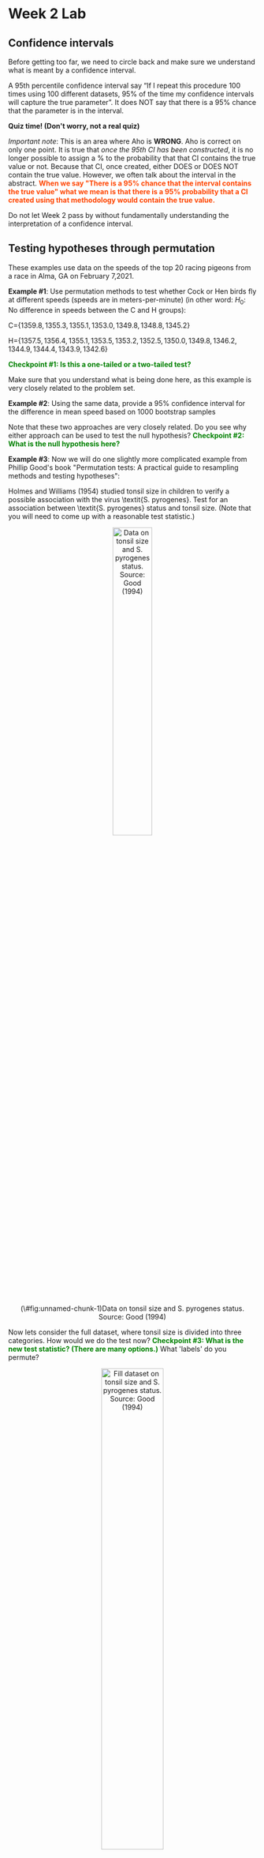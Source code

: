 Week 2 Lab
=============

Confidence intervals
-----------------------

Before getting too far, we need to circle back and make sure we understand what is meant by a confidence interval. 

A 95th percentile confidence interval say “If I repeat this procedure 100 times using 100 different datasets, 95% of the time my confidence intervals will capture the true parameter”. It does NOT say that there is a 95% chance that the parameter is in the interval.

**Quiz time! (Don't worry, not a real quiz)**

*Important note*: This is an area where Aho is **WRONG**. Aho is correct on only one point. It is true that *once the 95th CI has been constructed*, it is no longer possible to assign a $\%$ to the probability that that CI contains the true value or not. Because that CI, once created, either DOES or DOES NOT contain the true value. However, we often talk about the interval in the abstract. **<span style="color: orangered;">When we say "There is a 95$\%$ chance that the interval contains the true value" what we mean is that there is a 95$\%$ probability that a CI created using that methodology would contain the true value.</span>**

Do not let Week 2 pass by without fundamentally understanding the interpretation of a confidence interval. 

Testing hypotheses through permutation
------------------------------------

These examples use data on the speeds of the top 20 racing pigeons from a race in Alma, GA on February 7,2021. 

**Example #1**: Use permutation methods to test whether Cock or Hen birds fly at different speeds (speeds are in meters-per-minute) (in other word: $H_{0}$: No difference in speeds between the C and H groups):

C=$\{1359.8,1355.3,1355.1,1353.0,1349.8,1348.8,1345.2\}$

H=$\{1357.5,1356.4,1355.1,1353.5,1353.2,1352.5,1350.0,1349.8,1346.2,1344.9,1344.4,1343.9,1342.6\}$

**<span style="color: green;">Checkpoint #1: Is this a one-tailed or a two-tailed test?</span>**

Make sure that you understand what is being done here, as this example is very closely related to the problem set.


**Example #2**: Using the same data, provide a 95% confidence interval for the difference in mean speed based on 1000 bootstrap samples

Note that these two approaches are very closely related. Do you see why either approach can be used to test the null hypothesis? **<span style="color: green;">Checkpoint #2: What is the null hypothesis here?</span>**

**Example #3**: Now we will do one slightly more complicated example from Phillip Good's book "Permutation tests: A practical guide to resampling methods and testing hypotheses":

Holmes and Williams (1954) studied tonsil size in children to verify a possible association with the virus \textit{S. pyrogenes}. Test for an association between \textit{S. pyrogenes} status and tonsil size. (Note that you will need to come up with a reasonable test statistic.)

<div class="figure" style="text-align: center">
<img src="Table2categories.png" alt="Data on tonsil size and S. pyrogenes status. Source: Good (1994)" width="40%" />
<p class="caption">(\#fig:unnamed-chunk-1)Data on tonsil size and S. pyrogenes status. Source: Good (1994)</p>
</div>

Now lets consider the full dataset, where tonsil size is divided into three categories. How would we do the test now? **<span style="color: green;">Checkpoint #3: What is the new test statistic? (There are many options.)</span>** What 'labels' do you permute?

<div class="figure" style="text-align: center">
<img src="Table3categories.png" alt="Fill dataset on tonsil size and S. pyrogenes status. Source: Good (1994)" width="50%" />
<p class="caption">(\#fig:unnamed-chunk-2)Fill dataset on tonsil size and S. pyrogenes status. Source: Good (1994)</p>
</div>

Basics of bootstrap and jackknife
------------------------------------

To get started with bootstrap and jackknife techniques, we start by working through a very simple example. First we simulate some data


```r
x<-seq(0,9,by=1)
```

This will constutute our "data". Let's print the result of sampling with replacement to get a sense for it...


```r
table(sample(x,size=length(x),replace=T))
```

```
## 
## 0 1 2 3 5 6 9 
## 1 1 1 1 1 1 4
```

Now we will write a little script to take bootstrap samples and calculate the means of each of these bootstrap samples


```r
xmeans<-vector(length=1000)
for (i in 1:1000)
  {
  xmeans[i]<-mean(sample(x,replace=T))
  }
```

The actual number of bootstrapped samples is arbitrary *at this point* but there are ways of characterizing the precision of the bootstrap (jackknife-after-bootstrap) which might inform the number of bootstrap samples needed. *In practice*, people tend to pick some arbitrary but large number of bootstrap samples because computers are so fast that it is often easy to draw far more samples than are actually needed. When calculation of the statistic is slow (as might be the case if you are using the samples to construct a phylogeny, for example), then you would need to be more concerned with the number of bootstrap samples. 

First, lets just look at a histogram of the bootstrapped means and plot the actual sample mean on the histogram for comparison



```r
hist(xmeans,breaks=30,col="pink")
abline(v=mean(x),lwd=2)
```

<img src="Week-2-lab_files/figure-html/unnamed-chunk-6-1.png" width="672" />

Calculating bias and standard error
-----------------------------------

From these we can calculate the bias and standard deviation for the mean (which is the "statistic"):

$$
\widehat{Bias_{boot}} = \left(\frac{1}{k}\sum^{k}_{i=1}\theta^{*}_{i}\right)-\hat{\theta}
$$


```r
bias.boot<-mean(xmeans)-mean(x)
bias.boot
```

```
## [1] -0.0241
```

```r
hist(xmeans,breaks=30,col="pink")
abline(v=mean(x),lwd=5,col="black")
abline(v=mean(xmeans),lwd=2,col="yellow")
```

<img src="Week-2-lab_files/figure-html/unnamed-chunk-7-1.png" width="672" />

$$
\widehat{s.e._{boot}} = \sqrt{\frac{1}{k-1}\sum^{k}_{i=1}(\theta^{*}_{i}-\bar{\theta^{*}})^{2}}
$$


```r
se.boot<-sd(xmeans)
```

We can find the confidence intervals in two ways:

Method #1: Assume the bootstrap statistics are normally distributed


```r
LL.boot<-mean(xmeans)-1.96*se.boot #where did 1.96 come from?
UL.boot<-mean(xmeans)+1.96*se.boot
LL.boot
```

```
## [1] 2.673985
```

```r
UL.boot
```

```
## [1] 6.277815
```

Method #2: Simply take the quantiles of the bootstrap statistics


```r
quantile(xmeans,c(0.025,0.975))
```

```
##  2.5% 97.5% 
##   2.7   6.3
```

Let's compare this to what we would have gotten if we had used normal distribution theory. First we have to calculate the standard error:


```r
se.normal<-sqrt(var(x)/length(x))
LL.normal<-mean(x)-qt(0.975,length(x)-1)*se.normal
UL.normal<-mean(x)+qt(0.975,length(x)-1)*se.normal
LL.normal
```

```
## [1] 2.334149
```

```r
UL.normal
```

```
## [1] 6.665851
```

In this case, the confidence intervals we got from the normal distribution theory are too wide.

**<span style="color: green;">Checkpoint #4: Does it make sense why the normal distribution theory intervals are too wide?</span>** Because the original were were uniformly distributed, the data has higher variance than would be expected and therefore the standard error is higher than would be expected.

There are two packages that provide functions for bootstrapping, 'boot' and 'boostrap'. We will start by using the 'bootstrap' package, which was originally designed for Efron and Tibshirani's monograph on the bootstrap. 

To test the main functionality of the 'bootstrap' package, we will use the data we already have. The 'bootstrap' function requires the input of a user-defined function to calculate the statistic of interest. Here I will write a function that calculates the mean of the input values.


```r
library(bootstrap)
theta<-function(x)
  {
    mean(x)
  }
results<-bootstrap(x=x,nboot=1000,theta=theta)
results
```

```
## $thetastar
##    [1] 3.0 4.8 3.2 3.1 4.7 4.7 3.1 4.5 4.0 4.1 6.2 4.7 3.2 3.9 4.2 6.7 3.3 4.6
##   [19] 5.0 5.5 6.0 4.7 5.3 4.3 5.3 4.5 3.5 4.8 2.8 4.5 3.4 3.2 5.2 4.1 5.9 3.7
##   [37] 5.3 6.2 4.4 4.4 5.4 5.2 3.7 5.4 3.9 4.4 5.3 4.8 5.0 4.4 3.0 5.4 4.0 5.2
##   [55] 5.3 5.4 3.5 5.3 4.6 3.7 4.2 3.1 5.0 4.3 4.5 5.0 5.3 4.1 3.9 2.0 5.0 5.4
##   [73] 5.1 3.4 5.1 3.3 4.0 3.6 3.3 4.6 5.6 6.0 5.9 4.9 5.8 4.1 3.2 3.9 3.5 4.7
##   [91] 5.8 5.2 4.5 6.1 4.5 4.5 6.9 3.8 5.8 5.1 3.5 4.2 6.0 4.8 5.2 3.7 5.2 3.3
##  [109] 4.7 6.9 4.9 5.0 5.7 5.2 4.4 4.0 5.1 6.1 4.1 4.6 2.5 6.2 4.7 4.2 4.2 5.0
##  [127] 4.1 3.4 4.3 5.4 3.4 4.4 4.4 6.3 5.7 3.9 5.2 5.4 4.2 4.7 5.1 5.0 3.8 3.7
##  [145] 3.6 4.3 3.6 5.1 5.8 4.8 4.2 4.8 3.9 3.6 4.3 4.5 6.3 4.1 4.7 3.7 4.6 5.1
##  [163] 4.6 5.2 4.3 5.0 3.7 3.8 5.4 4.1 4.5 2.5 7.4 3.4 5.2 5.2 3.3 4.9 5.1 2.6
##  [181] 5.0 4.8 4.5 3.8 3.5 4.5 3.6 3.9 4.4 4.4 4.4 4.7 4.8 4.7 1.9 2.6 3.7 4.0
##  [199] 6.1 3.9 4.5 4.3 4.8 5.8 4.8 5.4 4.3 4.7 5.6 5.3 4.2 5.0 4.5 2.9 3.4 4.9
##  [217] 3.8 5.7 3.9 6.0 5.8 6.6 5.2 4.6 3.9 3.9 3.5 5.2 5.2 5.3 4.4 2.7 4.3 6.0
##  [235] 5.6 5.0 5.1 5.6 5.2 6.2 6.1 3.4 3.9 4.5 6.0 5.2 4.2 4.9 3.9 3.7 4.4 3.5
##  [253] 3.6 5.5 3.9 3.3 4.3 5.6 4.5 4.1 4.0 5.2 3.6 4.4 3.8 4.2 5.6 4.0 4.3 5.3
##  [271] 5.2 5.2 5.8 4.2 3.9 4.3 4.6 5.0 3.1 3.7 5.7 4.0 4.0 3.8 3.3 4.6 4.7 5.5
##  [289] 3.3 5.2 4.5 5.0 4.5 3.3 6.5 4.9 4.5 4.9 3.9 5.7 4.0 3.8 3.7 4.0 4.5 5.4
##  [307] 5.2 4.9 3.9 5.8 3.2 3.7 4.8 5.9 4.1 4.4 3.0 4.4 6.5 5.7 5.4 4.7 3.8 3.9
##  [325] 4.3 5.2 5.3 5.0 3.7 5.2 6.0 5.5 3.2 4.6 3.3 4.8 5.5 4.5 3.9 4.3 3.3 2.5
##  [343] 5.0 3.2 5.2 2.9 5.8 3.4 4.5 5.9 3.7 4.3 3.8 5.3 4.7 4.8 3.9 4.2 4.3 5.3
##  [361] 5.7 5.5 5.3 5.4 3.4 3.4 4.9 5.1 4.9 3.5 5.6 4.4 4.4 3.7 4.0 7.0 5.4 3.1
##  [379] 4.5 5.7 5.0 5.0 4.0 4.0 5.6 5.1 4.8 4.6 4.0 4.2 4.5 4.8 5.8 5.6 4.1 4.5
##  [397] 6.5 3.9 4.8 3.2 4.6 3.4 4.9 5.1 5.8 3.9 5.2 3.8 6.7 3.0 4.5 2.7 5.3 6.0
##  [415] 3.3 3.8 5.0 4.6 4.3 5.1 5.5 3.4 3.7 4.5 5.3 4.3 5.1 2.8 5.6 4.6 4.3 5.4
##  [433] 3.3 4.5 2.8 6.4 3.4 3.9 4.1 4.9 4.5 3.8 5.1 4.2 5.5 3.2 6.0 4.5 7.0 5.6
##  [451] 3.8 3.1 3.7 4.5 4.9 5.6 3.1 4.2 3.3 4.4 5.4 5.6 3.7 4.5 5.7 3.2 3.2 4.0
##  [469] 4.6 4.7 2.9 5.4 3.5 3.8 5.4 3.8 6.1 4.1 5.4 3.9 6.0 4.4 2.7 3.9 4.3 2.9
##  [487] 5.3 5.6 4.1 4.4 5.6 6.0 5.0 5.6 5.8 4.6 5.4 5.8 4.9 3.2 4.2 3.3 4.1 5.8
##  [505] 3.9 4.9 3.2 5.1 5.9 4.6 2.8 5.8 5.6 5.0 4.4 5.6 4.0 7.0 4.3 4.7 3.9 5.4
##  [523] 3.8 5.4 4.1 5.4 5.3 4.1 4.9 3.2 4.7 6.9 4.1 5.2 5.8 5.0 4.7 4.1 3.8 4.4
##  [541] 6.4 4.2 4.6 2.0 4.0 3.8 5.9 5.2 4.4 3.7 4.5 4.3 4.3 5.3 4.7 5.8 4.5 3.9
##  [559] 5.9 4.4 5.2 4.7 2.5 4.5 4.1 2.1 4.7 3.7 3.3 5.4 4.4 6.7 5.7 4.1 3.6 6.1
##  [577] 4.3 5.4 3.9 3.9 3.5 3.8 5.2 3.2 6.1 5.3 5.0 7.1 3.5 4.1 5.2 5.3 3.8 5.6
##  [595] 4.0 5.4 4.5 3.8 4.9 6.7 4.4 6.3 6.5 4.0 6.1 3.2 2.5 5.0 3.8 4.4 4.9 3.7
##  [613] 4.7 4.2 3.8 3.7 3.9 3.7 3.9 4.1 2.7 4.4 2.9 4.2 3.8 4.5 4.3 2.7 5.8 4.1
##  [631] 3.3 4.2 2.5 3.6 4.4 5.8 4.3 3.5 5.1 4.3 5.6 4.2 5.7 3.9 4.3 4.5 5.2 3.1
##  [649] 3.0 3.9 5.6 3.5 5.3 5.1 3.9 4.5 6.2 4.7 4.4 4.6 4.0 3.1 5.4 3.7 4.6 3.5
##  [667] 3.6 4.8 3.3 6.0 4.0 4.0 3.9 4.3 5.1 4.8 4.8 3.3 2.7 5.7 3.8 4.0 3.8 4.1
##  [685] 5.7 3.6 5.5 3.3 3.5 3.6 5.0 4.1 4.9 2.9 5.1 2.9 5.7 5.2 5.1 5.1 3.5 4.4
##  [703] 5.8 5.4 5.2 5.7 5.1 4.7 5.1 5.1 5.0 5.4 5.7 3.5 4.1 4.1 6.1 3.7 6.2 5.4
##  [721] 4.7 4.1 4.1 6.0 6.0 5.3 4.3 4.3 2.4 4.3 4.2 5.0 5.0 5.3 2.7 3.8 4.7 4.4
##  [739] 5.0 3.7 4.1 4.7 5.0 4.0 3.9 3.9 4.7 4.0 2.9 3.9 4.8 3.5 2.9 3.1 4.1 6.2
##  [757] 4.0 5.6 4.6 3.9 4.3 3.9 5.1 4.0 3.0 4.7 4.8 4.4 3.9 5.3 5.1 4.6 4.0 4.0
##  [775] 5.2 3.6 4.2 4.8 4.7 4.8 6.0 4.5 3.1 4.2 4.4 4.9 5.4 3.6 5.2 3.3 5.7 5.7
##  [793] 4.8 5.7 4.9 4.4 5.2 4.9 4.3 3.6 5.6 6.0 4.9 3.9 3.3 4.1 4.4 4.4 4.6 3.1
##  [811] 4.7 4.0 4.8 5.3 6.4 4.8 4.4 4.9 3.9 4.0 3.8 5.4 5.8 3.7 3.2 3.7 4.9 4.4
##  [829] 5.1 4.8 4.3 3.6 2.9 5.5 4.3 2.9 3.9 4.7 3.8 3.4 4.6 5.3 5.2 4.3 4.6 6.0
##  [847] 4.6 3.1 5.0 3.8 3.9 4.4 3.9 4.2 5.1 4.9 5.2 5.1 5.1 4.3 5.3 3.2 3.6 3.7
##  [865] 3.9 4.4 3.8 3.6 4.7 5.0 5.3 5.1 5.7 4.3 5.4 5.2 3.9 5.3 3.7 4.3 4.7 4.0
##  [883] 4.3 4.4 5.9 3.8 3.3 4.0 3.5 3.9 3.5 3.3 4.8 4.8 5.1 4.1 4.7 3.6 5.8 4.3
##  [901] 4.7 4.4 4.8 4.9 3.0 4.7 4.6 4.1 4.1 5.5 6.0 5.0 5.4 3.4 5.9 5.1 3.7 3.8
##  [919] 3.2 4.3 3.7 4.5 4.2 4.4 3.0 4.8 3.6 5.8 3.6 3.9 4.7 4.2 4.8 6.9 4.2 4.8
##  [937] 4.6 4.6 5.1 5.1 5.4 5.8 5.5 4.0 2.2 5.3 5.1 4.5 4.2 3.8 3.8 6.2 5.4 4.5
##  [955] 5.2 4.7 3.4 4.4 3.8 4.8 3.9 4.3 3.1 2.6 3.6 3.6 4.4 3.3 4.6 5.5 4.8 4.7
##  [973] 5.0 4.8 3.3 4.5 4.7 5.4 2.7 3.6 3.2 4.7 4.5 5.1 3.7 3.3 3.5 6.2 4.1 4.1
##  [991] 5.2 4.5 3.8 4.5 3.0 3.3 5.7 4.6 3.1 2.0
## 
## $func.thetastar
## NULL
## 
## $jack.boot.val
## NULL
## 
## $jack.boot.se
## NULL
## 
## $call
## bootstrap(x = x, nboot = 1000, theta = theta)
```

```r
quantile(results$thetastar,c(0.025,0.975))
```

```
##  2.5% 97.5% 
##   2.8   6.2
```

Notice that we get exactly what we got last time. This illustrates an important point, which is that the bootstrap functions are often no easier to use than something you could write yourself.

You can also define a function of the bootstrapped statistics (we have been calling this theta) to pull out immediately any summary statistics you are interested in from the bootstrapped thetas.

Here I will write a function that calculates the bias of my estimate of the mean (which is 4.5 [i.e. the mean of the number 0,1,2,3,4,5,6,7,8,9])


```r
bias<-function(x)
  {
  mean(x)-4.5
  }
results<-bootstrap(x=x,nboot=1000,theta=theta,func=bias)
results
```

```
## $thetastar
##    [1] 3.8 5.2 4.3 5.1 4.8 5.2 4.2 4.9 5.1 4.3 5.4 3.3 4.3 4.3 3.1 4.2 5.6 2.5
##   [19] 5.4 5.2 3.9 4.0 4.7 4.2 4.6 5.0 2.7 3.2 4.9 3.3 4.1 4.9 5.1 3.9 5.9 3.8
##   [37] 2.9 4.7 4.6 2.9 5.3 3.8 3.7 3.0 3.0 5.4 5.3 3.0 4.4 4.6 5.2 4.6 3.6 3.8
##   [55] 4.7 6.7 4.3 5.7 4.9 5.0 2.6 4.1 4.7 4.4 5.6 4.0 4.6 5.1 4.4 4.9 5.1 4.5
##   [73] 3.4 5.2 4.3 4.6 5.1 3.9 4.4 4.2 3.2 3.2 3.0 5.2 5.8 3.4 5.6 3.3 5.0 4.5
##   [91] 4.1 4.8 2.8 5.2 5.8 3.1 5.3 4.3 6.5 4.8 6.6 4.8 3.6 3.4 5.0 4.5 4.6 6.4
##  [109] 4.9 5.4 4.8 2.6 4.3 4.6 4.3 3.2 4.7 4.3 4.7 5.2 4.5 5.8 5.3 3.2 3.4 5.0
##  [127] 4.8 5.6 3.7 4.7 5.0 3.8 4.2 2.0 3.8 2.5 5.9 5.8 3.3 3.5 4.8 2.7 3.8 6.2
##  [145] 5.2 4.4 6.0 4.1 5.3 5.7 5.0 5.4 4.9 4.5 5.0 3.4 5.0 4.6 5.1 4.3 5.0 3.1
##  [163] 3.4 4.0 4.6 5.5 5.1 6.0 4.8 4.5 5.4 3.9 5.7 3.0 4.9 3.9 4.9 4.5 4.3 5.6
##  [181] 4.9 3.8 5.3 4.0 4.6 6.1 5.9 3.2 5.1 5.0 4.4 4.3 3.9 5.9 5.6 4.2 5.3 4.4
##  [199] 5.6 4.8 4.1 4.6 3.8 3.4 3.9 3.8 3.4 5.5 4.1 4.9 3.2 5.1 4.2 3.8 2.7 4.8
##  [217] 3.9 4.6 4.3 2.7 4.2 4.3 5.0 4.9 4.7 5.8 5.7 4.7 4.2 3.4 5.8 2.8 4.3 5.5
##  [235] 4.3 3.6 4.2 4.4 4.6 4.7 2.4 5.6 4.7 4.6 5.8 5.5 4.5 5.3 4.4 4.0 4.5 4.6
##  [253] 4.9 5.8 3.0 4.4 3.5 3.2 5.2 5.5 5.1 5.0 4.9 4.2 4.3 4.0 5.2 4.1 5.0 3.8
##  [271] 5.5 3.5 2.9 4.2 5.9 4.7 5.5 5.2 3.9 4.5 5.2 4.1 5.9 3.8 4.0 5.3 3.3 3.7
##  [289] 3.9 5.4 4.7 5.1 6.6 5.7 3.4 5.1 4.7 3.3 4.8 6.0 3.9 4.6 4.6 4.5 4.0 3.5
##  [307] 4.4 4.3 5.1 4.9 3.8 4.5 4.7 5.8 4.6 2.8 3.9 4.6 4.0 3.9 6.0 4.1 4.2 3.1
##  [325] 4.5 5.5 5.2 4.5 5.3 3.7 5.2 3.7 5.0 3.7 5.0 5.1 2.6 4.6 3.7 6.4 3.5 4.3
##  [343] 3.7 5.1 6.2 5.7 3.5 2.4 3.7 3.9 3.6 3.2 4.8 5.2 2.4 3.5 4.8 5.2 4.1 5.5
##  [361] 4.7 4.3 5.5 3.5 6.3 4.7 4.3 5.0 4.9 4.1 4.6 3.7 4.7 4.2 3.2 3.1 4.0 4.5
##  [379] 5.6 3.5 3.9 3.2 5.0 4.4 4.5 5.6 3.9 5.1 5.0 3.7 5.8 4.2 3.1 5.0 4.6 4.9
##  [397] 6.0 3.1 4.5 4.8 4.8 3.3 4.8 3.3 4.3 3.9 4.6 3.5 3.9 5.7 5.4 3.6 3.9 4.8
##  [415] 3.9 5.0 5.1 3.5 5.5 5.4 5.9 5.4 5.7 2.8 4.9 4.6 4.4 4.5 5.1 3.9 4.0 4.6
##  [433] 3.2 2.5 4.3 3.4 5.4 4.4 5.0 3.0 3.0 5.0 5.1 4.7 3.7 4.1 3.6 3.9 4.6 4.7
##  [451] 4.2 4.8 4.3 6.0 5.5 5.1 3.8 3.7 4.3 5.2 4.1 4.5 5.3 6.1 5.1 3.6 3.7 3.9
##  [469] 3.4 5.9 3.2 3.8 5.8 5.2 6.0 5.6 3.6 5.9 3.8 3.5 4.9 3.7 3.9 5.4 4.2 4.5
##  [487] 4.5 4.8 6.4 5.7 4.7 5.2 3.9 4.1 3.6 3.9 5.5 3.8 5.7 3.5 4.1 4.4 4.2 5.3
##  [505] 5.0 4.3 5.0 5.2 4.7 3.9 6.6 6.0 3.9 4.9 3.3 4.7 3.0 3.3 3.5 3.4 4.2 3.6
##  [523] 2.9 3.9 4.4 3.0 4.2 4.3 3.5 3.8 5.7 2.8 5.0 5.3 3.8 5.4 3.7 3.4 4.3 5.8
##  [541] 4.5 4.4 4.3 4.5 4.1 4.7 4.0 3.8 4.5 5.0 5.5 4.4 4.4 3.9 4.8 3.9 3.3 3.3
##  [559] 6.2 4.3 4.8 3.2 6.3 4.2 4.4 3.1 4.6 4.5 3.1 4.4 4.3 5.4 5.0 3.4 2.8 4.4
##  [577] 4.5 6.0 4.6 4.8 4.3 4.7 3.8 4.2 4.1 3.9 4.6 3.7 4.9 5.2 5.4 4.7 4.8 4.2
##  [595] 4.7 3.1 4.0 4.0 5.2 6.2 3.8 4.5 5.6 4.1 4.5 2.9 5.3 4.2 3.9 5.3 5.8 3.9
##  [613] 4.9 3.9 3.8 3.4 4.0 3.4 2.5 4.1 4.9 4.8 4.7 5.3 5.9 4.9 3.6 4.0 6.0 4.3
##  [631] 4.5 4.3 4.5 4.9 3.3 4.3 4.9 5.1 5.2 6.2 3.8 3.5 5.4 5.6 5.5 1.7 3.7 4.7
##  [649] 4.6 4.5 4.3 4.5 3.4 5.2 3.9 6.3 5.0 4.4 6.7 3.3 4.2 3.9 3.5 4.0 4.4 5.2
##  [667] 3.0 4.5 4.3 5.6 3.8 6.3 6.8 4.7 4.8 4.0 4.9 4.8 4.2 4.9 5.1 6.0 4.1 4.6
##  [685] 2.8 3.6 3.4 5.1 4.6 4.3 4.6 3.8 4.4 3.8 4.8 2.3 5.3 4.7 4.6 5.1 5.0 5.0
##  [703] 4.7 6.8 4.9 3.7 4.7 4.6 4.5 5.2 5.4 3.0 4.2 5.6 4.3 2.8 4.5 3.5 3.6 3.7
##  [721] 4.9 4.9 3.3 4.0 3.8 5.9 4.8 5.0 3.9 4.1 4.3 4.5 4.1 5.2 4.7 4.6 5.9 4.6
##  [739] 3.2 3.9 4.0 3.8 4.5 4.6 5.7 3.6 4.6 4.7 5.3 4.2 3.5 3.2 4.0 3.0 4.7 5.5
##  [757] 3.4 4.5 4.3 3.7 5.5 4.8 4.1 5.0 5.7 4.0 3.7 2.3 4.3 3.8 4.3 5.2 3.8 4.0
##  [775] 4.5 4.3 4.2 4.5 2.4 5.4 4.2 4.4 5.2 3.7 4.9 5.0 5.3 5.4 5.0 4.7 5.6 5.2
##  [793] 4.6 2.9 4.9 3.8 4.1 3.7 3.6 5.0 5.2 5.0 3.8 2.4 4.3 4.3 3.8 4.4 4.5 2.7
##  [811] 4.8 3.9 5.2 5.3 3.8 4.0 3.8 5.8 4.9 4.4 5.0 4.5 4.7 5.5 4.4 4.3 5.9 3.1
##  [829] 4.7 5.3 4.7 2.9 5.6 5.1 4.5 5.6 3.5 5.3 4.1 3.5 3.2 3.2 4.2 5.3 3.7 4.8
##  [847] 4.8 5.9 3.7 5.5 2.8 4.3 4.4 5.3 4.7 5.0 5.0 4.2 3.3 4.4 6.2 4.3 3.9 3.4
##  [865] 5.2 4.6 4.9 4.1 5.5 3.3 3.6 3.9 4.3 3.8 4.7 5.3 4.2 3.7 3.7 5.5 5.0 4.3
##  [883] 3.5 5.4 4.8 4.3 4.8 3.7 3.7 3.9 5.6 3.7 4.6 5.1 4.4 3.8 4.9 4.3 5.2 4.1
##  [901] 5.5 4.4 3.6 2.8 1.9 3.8 4.4 3.4 4.7 3.2 4.2 4.9 4.5 3.2 4.5 4.3 5.0 5.9
##  [919] 4.4 4.7 5.1 3.6 2.0 5.0 3.5 4.5 5.3 3.6 4.7 4.8 4.8 4.8 5.7 4.1 5.1 3.3
##  [937] 4.8 5.9 3.1 4.6 4.2 3.9 4.5 4.8 3.9 5.1 4.6 3.7 4.1 5.3 5.8 5.1 3.6 3.5
##  [955] 6.7 4.9 5.3 6.3 5.3 5.5 5.0 5.0 2.9 4.6 4.9 4.1 3.7 4.6 5.8 4.3 4.9 4.4
##  [973] 4.5 3.8 2.9 5.4 3.4 5.1 6.2 4.0 5.0 4.4 4.9 4.5 4.4 4.4 4.0 5.0 4.2 2.5
##  [991] 7.1 5.3 4.9 4.1 5.7 3.1 4.3 5.6 5.3 4.7
## 
## $func.thetastar
## [1] -0.0391
## 
## $jack.boot.val
##  [1]  0.48205882  0.36666667  0.26160991  0.15335366  0.03198847 -0.11540616
##  [7] -0.19108635 -0.36886228 -0.38051576 -0.49411765
## 
## $jack.boot.se
## [1] 0.9619548
## 
## $call
## bootstrap(x = x, nboot = 1000, theta = theta, func = bias)
```

Compare this to 'bias.boot' (our result from above). Why might it not be the same? Try running the same section of code several times. See how the value of the bias ($func.thetastar) jumps around? We should not be surprised by this because we can look at the jackknife-after-bootstrap estimate of the standard error of the function (in this case, that function is the bias) and we can see that it is not so small that we wouldn't expect some variation in these values.

Remember, everything we have discussed today are estimates. The statistic as applied to your data will change with new data, as will the standard error, the confidence intervals - everything! All of these values have sampling distributions and are subject to change if you repeated the procedure with new data.

Note that we can calculate any function of $\theta^{*}$. A simple example would be the 72nd percentile:


```r
perc72<-function(x)
  {
  quantile(x,probs=c(0.72))
  }
results<-bootstrap(x=x,nboot=1000,theta=theta,func=perc72)
results
```

```
## $thetastar
##    [1] 4.2 5.1 5.4 4.5 4.3 4.0 6.0 5.2 3.7 5.1 2.3 5.3 3.2 5.6 3.8 4.3 5.5 4.1
##   [19] 4.6 3.2 3.0 3.6 4.3 5.5 3.5 5.7 4.8 6.1 6.3 3.3 3.9 3.4 3.5 4.2 5.3 4.5
##   [37] 3.3 6.0 4.5 4.5 5.7 5.0 5.2 4.6 4.4 5.3 4.7 5.9 6.2 4.5 3.7 2.9 5.5 4.8
##   [55] 5.0 3.6 5.1 5.2 3.5 3.0 6.2 6.0 4.8 3.6 4.1 4.1 3.7 6.8 3.7 4.6 4.4 4.8
##   [73] 3.1 4.2 5.6 5.0 3.6 3.1 3.7 5.3 3.7 4.0 4.0 3.3 6.3 5.6 6.0 4.4 4.4 5.1
##   [91] 4.1 5.4 5.8 4.7 5.1 3.5 5.1 4.3 4.3 4.4 5.4 5.5 2.5 3.5 4.2 4.6 5.0 2.9
##  [109] 4.9 4.0 4.7 4.3 4.4 4.6 4.3 5.3 4.6 2.9 5.3 4.1 3.3 5.2 5.1 5.2 5.8 4.7
##  [127] 4.0 6.0 5.9 6.5 3.4 5.0 4.0 5.5 4.2 4.0 4.4 4.2 4.5 5.0 5.1 3.5 5.1 4.7
##  [145] 5.2 3.9 4.5 3.7 4.4 3.8 3.3 3.8 5.6 3.6 5.1 4.0 5.8 4.0 5.7 3.6 3.9 6.2
##  [163] 3.6 5.6 4.6 5.3 4.2 5.1 4.0 4.8 4.6 4.9 6.1 4.3 3.6 4.1 4.1 5.3 4.9 5.0
##  [181] 4.8 5.7 2.7 4.7 4.8 3.8 5.2 5.7 4.9 4.2 5.2 3.4 5.0 3.3 3.4 4.1 4.7 6.1
##  [199] 2.3 4.6 3.5 5.4 4.8 3.4 4.1 4.7 2.8 4.8 3.9 3.0 4.6 5.7 6.4 4.1 3.4 3.5
##  [217] 4.0 5.0 4.2 5.3 4.5 4.3 3.3 3.7 2.3 5.4 4.5 3.9 5.0 2.8 4.8 5.2 5.2 4.9
##  [235] 5.0 4.4 3.1 5.4 5.7 4.7 4.9 5.0 3.0 3.7 3.4 4.6 5.2 4.8 3.5 4.0 4.1 4.1
##  [253] 5.8 4.2 4.7 3.8 3.5 4.5 5.3 4.8 2.9 2.8 4.1 5.2 4.1 3.3 5.2 3.5 5.0 4.3
##  [271] 2.9 6.4 5.1 3.6 3.0 6.0 3.2 4.5 3.5 5.0 4.4 5.3 5.4 5.2 4.8 4.3 3.5 6.2
##  [289] 4.5 5.4 4.7 4.4 4.1 4.6 3.3 5.6 4.4 4.3 5.0 3.4 3.9 3.1 4.1 3.9 5.2 4.9
##  [307] 3.7 2.8 4.3 3.7 4.7 4.8 4.5 5.3 4.1 4.9 2.9 4.5 4.8 6.1 6.0 4.2 4.1 5.0
##  [325] 5.1 6.7 5.1 6.0 5.1 5.3 4.3 4.5 5.5 3.9 3.8 4.8 5.2 5.3 5.5 3.5 3.6 5.4
##  [343] 4.0 2.7 4.2 4.1 5.4 4.1 4.3 4.5 4.4 4.4 3.6 5.1 3.7 4.1 5.6 3.3 3.4 5.3
##  [361] 4.7 4.6 5.4 4.2 3.5 5.4 6.4 4.8 2.7 4.1 4.2 5.9 5.5 1.3 5.3 4.9 4.3 5.7
##  [379] 5.1 5.5 3.9 3.7 2.7 4.0 4.4 4.8 4.0 4.5 4.1 4.8 4.0 4.9 6.2 4.0 5.3 3.3
##  [397] 4.4 3.4 3.9 4.9 3.9 5.1 4.9 5.3 3.7 5.6 4.3 2.9 5.5 5.1 4.4 5.4 2.8 5.8
##  [415] 4.2 4.1 3.2 3.7 4.5 4.7 5.1 1.9 5.0 5.2 5.1 5.2 4.2 4.8 4.2 5.3 5.2 3.5
##  [433] 6.2 4.3 3.6 5.2 3.0 4.6 4.6 6.1 3.8 3.2 4.9 3.2 3.6 4.3 4.6 6.4 5.0 6.2
##  [451] 4.5 5.3 4.1 6.5 5.6 3.9 5.6 5.0 5.0 5.1 5.9 3.8 5.8 4.0 3.5 5.6 6.4 4.9
##  [469] 5.3 3.8 4.5 5.6 5.2 4.1 3.7 5.0 3.3 5.1 4.5 4.2 3.3 4.0 5.1 3.8 4.5 5.8
##  [487] 4.5 5.1 4.8 3.9 3.7 3.5 3.7 3.7 4.5 4.3 3.4 4.6 2.5 5.4 5.9 4.9 3.4 2.9
##  [505] 4.9 4.6 4.7 4.1 4.3 4.7 5.2 4.1 5.0 4.4 4.9 4.6 2.2 3.2 4.1 5.8 4.6 4.1
##  [523] 5.6 3.8 5.4 4.2 3.7 4.6 5.6 4.9 5.6 4.8 5.5 5.8 4.0 4.6 4.3 5.3 5.7 5.0
##  [541] 4.1 4.8 3.6 4.2 3.8 4.6 4.5 3.9 3.9 6.7 5.0 4.5 6.4 5.5 3.8 4.4 5.3 2.9
##  [559] 5.0 3.2 4.6 3.3 4.9 4.3 4.8 4.5 4.7 5.2 4.3 3.5 5.2 3.9 3.8 4.8 3.8 3.9
##  [577] 3.3 2.3 3.8 5.1 5.5 4.2 5.7 4.2 3.7 3.9 5.1 5.9 4.7 3.6 3.7 5.3 4.6 3.6
##  [595] 4.9 5.2 3.5 4.7 4.4 5.1 2.6 4.0 5.5 6.1 6.3 4.3 5.0 6.2 5.2 5.0 5.8 4.9
##  [613] 4.5 4.4 4.9 5.9 4.5 4.2 4.4 5.5 3.4 4.4 6.3 5.1 6.4 4.5 5.3 5.2 4.5 4.3
##  [631] 4.0 6.2 4.8 3.2 5.9 5.6 5.0 4.6 6.0 2.6 4.1 4.8 4.0 5.7 3.3 3.6 4.8 4.0
##  [649] 2.5 5.5 4.7 4.3 4.5 4.8 5.4 3.7 5.3 4.3 3.6 5.3 4.8 4.5 5.7 6.6 5.6 4.9
##  [667] 4.0 6.4 4.8 3.8 3.4 4.8 4.2 3.2 4.8 3.7 4.9 5.4 5.4 5.6 2.0 3.9 4.5 4.8
##  [685] 3.9 6.4 5.0 4.5 3.3 5.1 3.5 3.5 4.6 4.5 3.5 4.9 5.6 4.5 5.5 4.4 5.3 5.3
##  [703] 4.4 5.0 3.1 3.9 2.2 4.4 4.5 4.5 4.8 3.6 3.4 5.7 5.6 6.4 5.0 4.3 2.6 6.5
##  [721] 5.8 3.2 5.4 4.4 4.3 5.4 4.8 4.1 3.9 3.5 4.2 4.2 3.8 5.1 4.5 5.3 5.0 4.7
##  [739] 4.6 4.2 4.7 3.8 3.8 4.6 3.8 5.1 5.9 5.0 4.5 4.5 5.8 5.4 4.7 5.1 3.0 7.4
##  [757] 3.5 4.5 4.5 5.6 3.2 4.3 5.8 5.3 5.0 3.6 5.7 4.5 4.5 4.3 4.1 4.3 4.2 3.9
##  [775] 3.9 3.8 3.7 5.5 3.9 4.4 5.6 5.3 5.1 4.9 3.5 3.0 5.2 3.9 2.5 3.4 4.3 4.3
##  [793] 3.7 3.4 3.6 4.4 3.3 3.9 2.4 3.9 5.9 5.3 3.4 2.6 5.3 4.0 3.6 3.9 5.2 4.1
##  [811] 4.8 4.9 3.9 6.0 4.3 3.9 4.1 4.5 3.6 6.0 3.2 3.4 4.3 2.9 5.5 4.8 4.4 3.1
##  [829] 5.2 5.7 5.0 4.4 5.5 3.4 4.4 3.3 3.8 3.6 4.1 6.1 4.4 5.5 4.9 3.9 4.7 3.9
##  [847] 5.0 4.0 4.6 4.7 5.1 5.5 4.7 4.5 3.7 5.5 4.2 5.4 4.0 4.3 5.1 4.6 4.7 4.6
##  [865] 4.7 5.2 4.1 4.0 4.9 4.1 5.1 5.1 4.7 4.5 4.0 4.7 3.8 5.2 5.3 3.4 4.9 2.7
##  [883] 4.4 4.5 1.4 4.1 4.6 2.6 3.7 3.5 5.1 3.6 3.5 3.8 3.0 5.1 4.3 4.2 5.0 4.9
##  [901] 4.6 6.7 5.3 4.2 4.0 4.2 3.3 5.7 3.5 5.1 6.1 3.4 4.2 4.7 3.2 5.2 5.1 5.1
##  [919] 4.1 5.1 6.0 4.7 4.1 4.4 4.9 6.0 5.9 5.0 2.2 5.2 4.9 4.4 2.8 4.9 5.0 4.3
##  [937] 5.3 1.6 5.1 4.5 3.6 6.0 4.5 4.7 4.4 4.0 6.3 5.8 4.3 4.3 3.2 3.9 5.0 4.7
##  [955] 5.5 5.0 3.3 6.2 5.1 5.3 4.9 3.1 4.1 4.4 4.1 4.3 5.4 5.1 5.9 5.9 4.7 2.6
##  [973] 5.2 3.2 3.7 3.2 2.4 3.5 4.1 3.7 3.9 3.8 5.2 3.8 4.3 3.8 5.1 3.0 4.5 4.8
##  [991] 6.6 3.4 3.5 5.0 3.7 3.3 4.1 5.6 5.1 4.8
## 
## $func.thetastar
## 72% 
## 5.1 
## 
## $jack.boot.val
##  [1] 5.500 5.352 5.300 5.300 5.000 5.000 5.000 4.800 4.600 4.500
## 
## $jack.boot.se
## [1] 0.9446493
## 
## $call
## bootstrap(x = x, nboot = 1000, theta = theta, func = perc72)
```

On Tuesday we went over an example in which we bootstrapped the correlation coefficient between LSAT scores and GPA. To do that, we sampled pairs of (LSAT,GPA) data with replacement. Here is a little script that would do something like that using (X,Y) data that are independently drawn from the normal distribution


```r
xdata<-matrix(rnorm(30),ncol=2)
```

Everyone's data is going to be different. With such a small sample size, it would be easy to get a positive or negative correlation by random change, but on average across everyone's datasets, there should be zero correlation because the two columns are drawn independently.


```r
n<-15
theta<-function(x,xdata)
  {
  cor(xdata[x,1],xdata[x,2])
  }
results<-bootstrap(x=1:n,nboot=50,theta=theta,xdata=xdata) 
#NB: xdata is passed to the theta function, not needed for bootstrap function itself
```

Notice the parameters that get passed to the 'bootstrap' function are: (1) the indexes which will be sampled with replacement. This is different that the raw data but the end result is the same because both the indices and the raw data get passed to the function 'theta' (2) the number of bootrapped samples (in this case 50) (3) the function to calculate the statistic (4) the raw data.

Lets look at a histogram of the bootstrapped statistics $\theta^{*}$ and draw a vertical line for the statistic as applied to the original data.


```r
hist(results$thetastar,breaks=30,col="pink")
abline(v=cor(xdata[,1],xdata[,2]),lwd=2)
```

<img src="Week-2-lab_files/figure-html/unnamed-chunk-17-1.png" width="672" />

Parametric bootstrap
---------------------

Let's do one quick example of a parametric bootstrap. We haven't introduced distributions yet (except for the Gaussian, or Normal, distribution, which is the most familiar), so lets spend a few minutes exploring the Gamma distribution, just so we have it to work with for testing out parametric bootstrap. All we need to know is that the Gamma distribution is a continuous, non-negative distribution that takes two parameters, which we call "shape" and "rate". Lets plot a few examples just to see what a Gamma distribution looks like. (Note that the Gamma distribution can be parameterized by "shape" and "rate" OR by "shape" and "scale", where "scale" is just 1/"rate". R will allow you to use either (shape,rate) or (shape,scale) as long as you specify which you are providing.

<img src="Week-2-lab_files/figure-html/unnamed-chunk-18-1.png" width="672" />


Let's generate some fairly sparse data from a Gamma distribution


```r
original.data<-rgamma(10,3,5)
```

and calculate the skew of the data using the R function 'skewness' from the 'moments' package. 


```r
library(moments)
theta<-skewness(original.data)
head(theta)
```

```
## [1] 1.56168
```

What is skew? Skew describes how assymetric a distribution is. A distribution with a positive skew is a distribution that is "slumped over" to the right, with a right tail that is longer than the left tail. Alternatively, a distribution with negative skew has a longer left tail. Here we are just using it for illustration, as a property of a distribution that you may want to estimate using your data.

Lets use 'fitdistr' to fit a gamma distribution to these data. This function is an extremely handy function that takes in your data, the name of the distribution you are fitting, and some starting values (for the estimation optimizer under the hood), and it will return the parameter values (and their standard errors). We will learn in a couple weeks how R is doing this, but for now we will just use it out of the box. (Because we generated the data, we happen to know that the data are gamma distributed. In general we wouldn't know that, and we will see in a second that our assumption about the shape of the data really does make a difference.)


```r
library(MASS)
fit<-fitdistr(original.data,dgamma,list(shape=1,rate=1))
```

```
## Warning in densfun(x, parm[1], parm[2], ...): NaNs produced
```

```r
# fit<-fitdistr(original.data,"gamma")
# The second version would also work.
fit
```

```
##     shape       rate  
##   3.593683   6.675358 
##  (1.538383) (3.066881)
```

Now lets sample with replacement from this new distribution and calculate the skewness at each step:


```r
results<-c()
for (i in 1:1000)
  {
  x.star<-rgamma(length(original.data),shape=fit$estimate[1],rate=fit$estimate[2])
  results<-c(results,skewness(x.star))
  }
head(results)
```

```
## [1]  0.8463876  1.0424363 -0.4814369  0.7722495  0.6864303  0.3470842
```

```r
hist(results,breaks=30,col="pink",ylim=c(0,1),freq=F)
```

<img src="Week-2-lab_files/figure-html/unnamed-chunk-22-1.png" width="672" />

Now we have the bootstrap distribution for skewness (the $\theta^{*}$ s), we can compare that to the equivalent non-parametric bootstrap:


```r
results2<-bootstrap(x=original.data,nboot=1000,theta=skewness)
results2
```

```
## $thetastar
##    [1] -0.028764481  1.344513262  1.142158279  0.950184010  0.932854687
##    [6]  2.132682626  1.394799866  1.476346208  1.721812214  1.480007462
##   [11]  1.912012282  0.064955339 -0.512150003  0.696909268  0.712514812
##   [16]  0.737975315  2.126432393  1.191052603  0.779384984  1.902087765
##   [21] -0.688061767  0.795299951  1.258848728  0.518134219  1.718836420
##   [26]  1.353862396  2.315013019  0.854748124  0.901522571  1.284298061
##   [31]  1.341724501  1.579480258  0.790613014  1.368921762  1.488024763
##   [36]  0.966178551  1.092060869  0.937501929 -0.155204060  0.131322288
##   [41]  0.783801396  1.646016405 -0.182261341  1.283146308  0.864329164
##   [46]  1.162442946  1.494384308  1.721714994  0.606173340  1.710608792
##   [51] -0.580167862  1.546595158  1.559787207  1.557117857 -0.099795075
##   [56]  0.579773685  1.558067670  2.168346642 -0.059287634  2.109305233
##   [61]  1.941264202  1.727732174  0.278111281  0.563764212  0.974959028
##   [66]  0.994639014 -0.334281346 -0.680651850  0.416173771 -0.382152047
##   [71]  0.328860105  1.072661303  0.126407743 -0.485528932 -0.045802464
##   [76] -0.047307601 -0.512508457  0.933385385  2.296016494  1.239874983
##   [81]  2.285870407  0.956248976  1.119771208  0.757621096  1.534199497
##   [86]  1.732555044 -0.058878699  2.379043716  1.774538463  1.033061813
##   [91]  1.033838111  1.963392690  1.959820388  1.249816832  1.805913103
##   [96]  2.213751652  0.627376287  1.570471619  1.410177328  0.678300529
##  [101]  1.559480366  1.947305555  0.485287937  1.192369164  0.059759527
##  [106]  1.327682432  0.600861596  1.553090932  2.267588112  1.758522073
##  [111]  2.031540747  0.526347020  0.210098405  1.597158682  2.344595148
##  [116]  0.839095755  1.815367076  0.098529590  0.077250679  1.386667069
##  [121]  0.640636736  1.147226758 -0.183458460  1.082919190  0.856884051
##  [126] -0.120508511  0.696270162  1.242445844  2.033445781  1.804135958
##  [131] -0.178466006  0.414502914  1.207441890  1.997912818  0.704349577
##  [136]  1.208346168  1.065155326  0.972857456  1.684917834  2.509246621
##  [141]  0.558408178  1.747595088  2.339474251  0.147503737  0.658510211
##  [146]  1.872097843  1.855955324  0.690832145 -0.574807622  0.003568954
##  [151] -0.012194826  0.792641332 -1.241869969 -0.224112227  0.649572649
##  [156]  1.343434948  1.716847894  0.296806281  1.109469390  1.424207357
##  [161]  1.270734668  1.046294950  1.536289250  1.236013573  1.688636090
##  [166] -0.243255686  1.032037103  1.169953285 -0.306770946  1.368196772
##  [171]  0.059714122  1.159484324 -0.499870017  1.785639354  1.417551468
##  [176] -0.535141665  1.520731638  0.155945584  0.710899534  0.950168349
##  [181]  1.815192501  1.717032430  1.129219053 -0.149782986  1.382751370
##  [186] -0.366729808  0.315455763  2.434955238  0.692249263  1.152005631
##  [191]  2.237996716  0.962670743  1.243180759  0.990131051  1.081278804
##  [196]  2.065043363  0.656832225  1.174143306  0.403154284  0.583624371
##  [201]  2.088538433  1.176970897  2.301193674 -0.319207231  0.642151939
##  [206]  1.711521197  1.923286443  1.401273457  1.686012768  1.012564608
##  [211]  1.572396202  1.163650960 -0.095763632  1.583753056  0.602974950
##  [216]  0.505172112  0.404877660  1.057476987  0.742155895  1.656101786
##  [221] -0.166768103  0.828306255  0.136012290  2.293907198  1.036775164
##  [226]  1.462523414  1.044176266  0.252180775  0.642781152  2.035503221
##  [231]  1.259606670  1.916790204  1.036761324  1.499354220  1.792767237
##  [236]  0.779188949  0.273792090  1.320071187  0.643860002  1.686793471
##  [241]  0.360921017  1.713928129  1.363486895  0.300360513  1.041382782
##  [246]  1.514398312 -0.203094659  1.204977705 -0.051886203 -2.023185618
##  [251]  1.724552271 -0.104464183  0.522509769  1.758365602  1.117614262
##  [256]  1.923686017  2.123098875  0.593336975  0.195240416  1.322891220
##  [261]  1.416612135 -0.223792479  2.301645628  2.157151070  1.902779746
##  [266]  0.273743927  0.552030031  0.582247946 -1.854395954  2.262828181
##  [271]  2.321003566  1.703309045  0.907807944 -0.443843910  0.582479337
##  [276]  0.962873475  0.197064685  1.757545141  1.528590046  1.727313339
##  [281] -0.122127011  1.624875765 -0.751474690  0.961888995  0.639113268
##  [286]  0.093754671  1.615301412  1.655502779  0.982932287  1.946932800
##  [291]  1.495695980 -0.279406957  1.689803381  1.554840754  1.810424488
##  [296]  0.583376255 -0.100185887  2.026386476  1.182459045  1.327642634
##  [301]  1.945226271 -0.127700870  2.056624519  1.128763905  1.098120255
##  [306]  1.208497290  0.220470274  1.567106238 -0.153871218  0.943827711
##  [311]  1.268809187  0.289905987  0.163271539  1.967542438 -1.935321617
##  [316]  1.321067447  1.363886177  1.776949504  1.271544247  1.033780570
##  [321]  0.410582612  0.953819377  0.969186247  2.106216161  0.443253697
##  [326]  0.582145648  0.892573259  1.031467472  1.812423829  1.257880244
##  [331]  1.719579719  1.638689921  2.186304642 -0.352118581  1.414838154
##  [336]  1.165478754  0.666825466  2.116590583  1.095879628  1.301171760
##  [341]  1.662106086  0.281537240  1.266952075  1.734109395  1.301555703
##  [346] -0.194305247 -0.511212546  2.322552548 -0.047307601  0.246516941
##  [351]  1.207092866 -0.197459943  0.676678222  0.525867634  1.250074862
##  [356]  0.417215965  0.181870518  1.210674434 -0.327940249  0.891175943
##  [361]  2.158055043  0.306446415  1.336773107 -0.424696064  1.868059224
##  [366]  0.729520815  1.156845029  1.028224189  0.718961707  0.344688514
##  [371]  0.632254799  0.653536208  1.789999219  2.006059543  0.390744856
##  [376]  1.743289270  1.368177979  0.358485270  1.542475054 -0.099518256
##  [381]  1.407285086  0.682325172  1.052988657  1.685235951  1.010578078
##  [386]  1.362996045  2.442595531 -0.627070976  1.541362511  0.101701338
##  [391]  1.854845466  0.922323083  1.578495359  1.056454720  1.076266567
##  [396]  0.916547823  1.170685285  1.163346863  1.728865121  1.006781233
##  [401]  0.043155115  0.849736991  0.563718562  1.430424177  0.115453574
##  [406]  1.071880388  0.001157264 -0.067540604  1.439215083  2.149883259
##  [411]  1.955259062  1.224634604  1.384413518  1.109000347  0.602311590
##  [416]  0.402848037  1.600817686  1.907917009  1.199252732 -0.114179888
##  [421]  0.640475166  2.034184673  1.192567826 -0.609498768  1.933041478
##  [426]  0.043243565  1.142638822  1.258972765 -0.109508407  1.255565605
##  [431]  0.914705217 -0.057814909 -0.001215050 -0.472964091  0.222350673
##  [436]  1.142230986  0.902155875  1.361041798  1.569665433 -0.219329765
##  [441]  0.232334126 -0.346938719  0.021465771  1.190412027  1.706990705
##  [446] -0.327531566  0.562256588 -1.217721866  0.792562251 -0.355389774
##  [451] -0.171248733  1.802321020 -0.192239885 -0.616752636 -0.352118581
##  [456]  1.055268703 -0.549755959  0.569839721  1.225148136  0.239240835
##  [461]  0.143453192  1.921035136  0.478765204  1.814233834  1.287925491
##  [466]  0.691150372  0.565029427  0.338297064  1.911073693  1.036634212
##  [471]  1.438191378  0.233993250  1.383459927  0.505633053  1.214621303
##  [476]  1.280885684  0.830508692  1.937641588  0.953231334  1.072242243
##  [481]  2.281647827  0.258020248  0.740351543 -0.587747288 -0.255002514
##  [486] -0.008540066  1.322040951  0.358392339  1.569071108  2.591122533
##  [491] -0.214127376  1.110227705 -0.194361825 -0.050033130  1.035935333
##  [496]  1.743145683  0.117677401  0.880190653  1.787687081  1.492409432
##  [501]  0.625652743  1.824304389  1.085355881  1.791684013  0.703754856
##  [506] -0.320193511 -0.400567415  1.727163085  0.520941436 -0.534099554
##  [511]  0.143888266  1.505927787  1.962183336 -0.637737401  0.259748676
##  [516]  1.722726571 -0.283984490  0.274795973  1.511859736 -0.529104556
##  [521]  1.030160356  1.709373389  0.252743325  2.612665339  1.836590550
##  [526]  0.762816116  1.208430915 -0.249207967  0.932026197  0.153563589
##  [531]  2.128037758  2.204920462  1.366673026  1.391417815  1.892793238
##  [536]  1.724313982  1.719078878  0.962670743  0.623804495 -0.421625663
##  [541]  0.504946454  1.565861676  0.247930803  1.559476140  0.260831015
##  [546]  1.260225778  0.268122429  1.956765909  1.370698755 -0.607309036
##  [551]  1.060487481  1.373322605  1.850331087 -0.599745972  1.317060970
##  [556]  1.700263404  2.080301590 -0.539225470  1.041509838 -0.576454681
##  [561]  0.570658239  1.362750121  1.803004044  1.806747204 -0.244798741
##  [566]  1.517194633  1.641246023  2.389270594  1.463004241  1.731418218
##  [571]  0.488075496  0.711936439  2.266697640  1.162726258 -0.265359909
##  [576]  1.382390138  1.366673026  1.943424530  0.091443192  1.444016362
##  [581] -0.433409297 -1.016602275  1.868674268  1.197050752  0.728777573
##  [586]  2.091495277  0.671794529  0.588143116  0.241053472  0.856829455
##  [591]  1.595298541  0.122560181  1.101122036  1.506633051  0.014566546
##  [596]  1.202623222 -0.117935764 -0.468193448  0.682978953  1.244945204
##  [601]  0.939340985 -0.090959608 -2.130793568 -0.529540373  1.954340658
##  [606]  0.307565976  1.771339167  1.973286386 -0.063967472  0.156769862
##  [611]  0.946530951  1.062610952  0.959127516  1.884237512  1.166806236
##  [616]  1.120880191 -0.098300206  1.293267315  1.650755244  1.500736747
##  [621]  1.449253243 -0.580478708  1.764165164  0.942256144  1.155379827
##  [626]  1.189552971 -0.395683672 -0.673366218  1.595237092  1.225126301
##  [631]  2.582352188  0.328467401  2.154817966  1.509912345  1.581262501
##  [636] -0.520624872  1.350531107  0.904401900  0.082928263  1.545757672
##  [641]  1.685235951  0.513455916  0.303603652  0.790325103  1.356199540
##  [646]  0.482014542 -0.576425013  1.028496418 -0.081552170  1.409521731
##  [651]  1.732270484  1.052796795  0.591840902  1.010890985  1.387924300
##  [656]  1.932604562  1.355783094  0.340603671  1.258390238  0.207965784
##  [661]  1.409274478  0.490669073  1.933365658  1.521991309  1.242319275
##  [666] -0.035884524  1.384728288  1.190052796 -0.783504547  1.570644392
##  [671]  1.425436777  1.259095373  2.149601944  2.039305242  0.074372344
##  [676]  1.797047507  0.690832145  1.558992575  0.547059597 -0.121181852
##  [681] -0.582545515  1.387720147  1.591443201  0.744059516 -0.124645146
##  [686]  2.267589448  1.303653485 -0.317877521  0.176997718  1.544790259
##  [691]  2.185443514 -0.578852836  1.489528693  0.570029092  1.448458666
##  [696]  1.082330843  1.943353504 -0.107838290  1.054542682  1.012336799
##  [701]  0.612046311 -2.562833406 -0.542943999 -0.892887910  1.069990049
##  [706] -0.155504350  1.195612671  2.449131867 -0.561281231  1.879806614
##  [711]  0.162554259  0.543220706  0.204553368  0.997042217  1.247993497
##  [716]  0.959987713  1.435586666  1.898098516  1.127467774  1.145118243
##  [721]  0.534727495  1.724552271  1.867820228 -0.029464514  1.893404082
##  [726] -0.010679651  1.681204961  1.232583852  0.920718392  1.714721714
##  [731] -0.061198870  0.629475461  2.136969644  1.238969358  0.271752213
##  [736]  2.373819421  0.294301228  0.825652892  0.225621476 -0.111877520
##  [741] -1.042236273  1.760361601 -0.278479922  0.970693040  1.830374889
##  [746]  1.422564888  1.168939072  0.673737662  2.205624646  1.345605303
##  [751]  1.034161047  1.975055862  1.251887522  1.756719579 -0.066776732
##  [756]  1.025858503  1.354963317  0.842149999  2.388598277  0.753840204
##  [761] -0.172128107  0.571493799  1.615897223 -0.039941296  0.299359682
##  [766] -0.439763686  1.728966994 -0.970527833 -0.352064387  1.431451770
##  [771]  0.653513313  2.062662033 -0.543389977  1.163116034  1.387821118
##  [776]  0.410731023  1.448043713  1.139230127 -0.365036565  1.272881546
##  [781]  1.601364337  2.068180728  0.384806530  1.864949893  1.933159590
##  [786] -0.242426170  1.557425736  1.125303067  0.614773990  1.214193105
##  [791]  1.808094336  1.294857953  0.431368442  0.169885699  0.630230556
##  [796]  1.832236390  2.010839374  1.846252846  2.306956734  0.928128790
##  [801]  0.698773441  0.486309271  0.234577404  0.051167954  2.376622674
##  [806]  2.322488278  1.177987312  0.797869023  1.884017197  1.647064376
##  [811]  0.590803814  1.321932732  0.847595728  0.270770590  0.634183110
##  [816]  2.242638293  0.780050502  0.462989770  1.190052796  0.623804495
##  [821]  1.246207651 -0.567481586 -0.301611000  1.650936487  0.003246364
##  [826]  1.742739635  0.584997153  0.228879187  1.030301401  0.087920038
##  [831]  1.215827456  1.029041762  1.182570489 -0.587277067  2.099415794
##  [836]  1.080757293  0.957885055  0.123165195  1.291109401  1.342649391
##  [841] -0.178413024  0.571652424  1.053679551  2.190277906  1.095623329
##  [846]  1.544705519 -0.660979059  0.643085873 -0.164945235  1.276303422
##  [851]  1.750805021  1.122407918  1.448979676 -0.244662539  1.212313694
##  [856]  1.854280013  0.078482042  2.230883232  1.694384507  1.592257849
##  [861]  0.983808902  1.056845427  1.343521991  1.510811660  1.280741932
##  [866]  0.757192458  1.370230052 -0.804415048  0.684174571  1.697111774
##  [871]  1.000550670 -0.221251104  1.375185239  1.391941202  1.031561557
##  [876]  0.299663049 -0.940845010  1.628086343  1.897444624  1.946054839
##  [881]  1.414263258  1.616708166  0.385459658 -0.472797115  2.279703748
##  [886]  0.905824045  2.273653191  0.359967629  0.435172636  1.918540000
##  [891]  1.124627200  1.892957252  1.565741036  1.453876716  0.343482663
##  [896]  0.279574918  0.957403830  0.444284040  0.927881532  1.077476959
##  [901]  1.593756019  1.858416059  2.184888512  1.744690253  0.817724046
##  [906]  1.529466672  1.897941990  1.367819422  1.596138110  0.527381747
##  [911]  0.345674066  0.140838220  2.073990434  1.689503133  1.362423274
##  [916]  2.215714449  1.531947681  1.709377815 -0.015439161  0.844057361
##  [921]  1.044710161  1.953540348  1.429793320  0.947001251  1.524406470
##  [926]  0.532412757  1.753906105  2.073211739  1.508145574  1.322497926
##  [931] -0.278942931  1.956765909  1.940162488  0.258530382  1.383410613
##  [936]  1.874479726 -0.254989769 -0.167533852 -0.421584179  1.929562387
##  [941]  1.222139943  1.953925139  0.194346571 -0.410916396 -1.308448482
##  [946]  0.162342112  0.939398365  1.965539448 -0.415259108  1.195081424
##  [951] -0.531500924  0.678945689  1.698879088  1.287937406  1.429437684
##  [956]  1.164340689  1.043824696  1.553555473  1.508236937  0.004055616
##  [961]  1.605794121  1.935496928  2.119607370 -0.157579243  1.891864759
##  [966]  1.974312766  0.549951100 -0.497785754  0.969818837  0.246641883
##  [971]  1.418148874  1.362882968  1.610168846  2.071119756 -0.047313163
##  [976]  0.440699022  1.301234886  1.180066893  1.532570713  0.166110491
##  [981]  2.196114726  1.735573467  0.621752915  1.376621586  1.699155223
##  [986]  1.385454820  0.341419852  1.031467472  0.524463907  0.314650765
##  [991] -0.284606762 -0.621047152  0.559285212  1.990156711 -0.497747362
##  [996] -1.147641858  1.719204780  1.165993844  0.391415556  0.934565237
## 
## $func.thetastar
## NULL
## 
## $jack.boot.val
## NULL
## 
## $jack.boot.se
## NULL
## 
## $call
## bootstrap(x = original.data, nboot = 1000, theta = skewness)
```

```r
hist(results,breaks=30,col="pink",ylim=c(0,1),freq=F)
hist(results2$thetastar,breaks=30,border="purple",add=T,density=20,col="purple",freq=F)
```

<img src="Week-2-lab_files/figure-html/unnamed-chunk-23-1.png" width="672" />

What would have happened if we would have fit a normal distribution instead of a gamma distribution?


```r
fit2<-fitdistr(original.data,dnorm,start=list(mean=1,sd=1))
```

```
## Warning in densfun(x, parm[1], parm[2], ...): NaNs produced

## Warning in densfun(x, parm[1], parm[2], ...): NaNs produced

## Warning in densfun(x, parm[1], parm[2], ...): NaNs produced

## Warning in densfun(x, parm[1], parm[2], ...): NaNs produced

## Warning in densfun(x, parm[1], parm[2], ...): NaNs produced

## Warning in densfun(x, parm[1], parm[2], ...): NaNs produced
```

```r
fit2
```

```
##       mean          sd    
##   0.53834964   0.31110825 
##  (0.09838107) (0.06956204)
```

```r
results.norm<-c()
for (i in 1:1000)
  {
  x.star<-rnorm(length(original.data),mean=fit2$estimate[1],sd=fit2$estimate[2])
  results.norm<-c(results.norm,skewness(x.star))
  }
head(results.norm)
```

```
## [1]  0.09497126  0.20319431  1.02034598  0.86188373 -0.60397928  0.06414232
```

```r
hist(results,breaks=30,col="pink",ylim=c(0,1),freq=F)
hist(results.norm,breaks=30,col="lightgreen",freq=F,add=T)
hist(results2$thetastar,breaks=30,border="purple",add=T,density=20,col="purple",freq=F)
```

<img src="Week-2-lab_files/figure-html/unnamed-chunk-24-1.png" width="672" />

All three methods (two parametric and one non-parametric) really do give different distributions for the bootstrapped statistic, so the choice of which method is best depends a lot on the situation, how much data you have, and what you might already know about the underlying distribution.

Jackknifing is just as easy at bootstrapping. Here we will do a trivial example for illustration. We will write a little function for the mean even though you could put the function in directly with 'jackknife(x,mean)'


```r
theta<-function(x)
  {
  mean(x)
  }
x<-seq(0,9,by=1)
results<-jackknife(x=x,theta=theta)
results
```

```
## $jack.se
## [1] 0.9574271
## 
## $jack.bias
## [1] 0
## 
## $jack.values
##  [1] 5.000000 4.888889 4.777778 4.666667 4.555556 4.444444 4.333333 4.222222
##  [9] 4.111111 4.000000
## 
## $call
## jackknife(x = x, theta = theta)
```

**<span style="color: green;">Checkpoint #6: Why do we not have to tell the 'jackknife' function how many replicates to do?</span>**

Let's compare this with what we would have obtained from bootstrapping


```r
results2<-bootstrap(x,1000,theta)
mean(results2$thetastar)-mean(x)  #this is the bias
```

```
## [1] 0.0047
```

```r
sd(results2$thetastar)  #the standard deviation of the theta stars is the SE of the statistic (in this case, the mean)
```

```
## [1] 0.8927289
```


Everything we have done to this point used the R package 'bootstrap' - now lets compare that with the R package 'boot'. To avoid any confusion (a.k.a. masking) between the two packages, I recommend detaching the bootstrap package from the workspace with


```r
detach("package:bootstrap")
```


The 'boot' package is now recommended over the 'bootstrap' package, but they give the same answers and to some extent it is personal preference which one prefers to use.

We will still use the mean as the statistic of interest, but we will have to write a new function for it because the syntax of the 'boot' package is slightly different:


```r
library(boot)
theta<-function(x,index)
  {
  mean(x[index])
  }
boot(x,theta,R=999)
```

```
## 
## ORDINARY NONPARAMETRIC BOOTSTRAP
## 
## 
## Call:
## boot(data = x, statistic = theta, R = 999)
## 
## 
## Bootstrap Statistics :
##     original      bias    std. error
## t1*      4.5 -0.00960961   0.9204467
```

One of the main advantages to the 'boot' package over the 'bootstrap' package is the nicer formatting of the output.

Going back to our original code, lets see how we could reproduce all of these numbers:


```r
table(sample(x,size=length(x),replace=T))
```

```
## 
## 0 1 2 5 6 7 
## 1 2 2 1 1 3
```

```r
xmeans<-vector(length=1000)
for (i in 1:1000)
  {
  xmeans[i]<-mean(sample(x,replace=T))
  }
mean(x)
```

```
## [1] 4.5
```

```r
bias<-mean(xmeans)-mean(x)
se.boot<-sd(xmeans)
bias
```

```
## [1] 0.0146
```

```r
se.boot
```

```
## [1] 0.891943
```

Why do our numbers not agree exactly with those of the boot package? This is because our estimates of bias and standard error are just estimates, and they carry with them their own uncertainties. That is one of the reasons we might bother doing jackknife-after-bootstrap.

The 'boot' package has a LOT of functionality. If we have time, we will come back to some of these more complex functions later in the semester as we cover topics like regression and glm.

